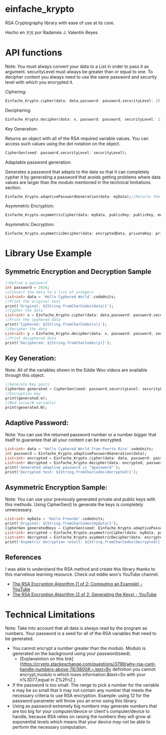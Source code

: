 # einfache_krypto

RSA Cryptography library with ease of use at its core.

Hecho en 🇵🇷 por Radamés J. Valentín Reyes

# API functions

Note: You must always convert your data to a List<int> in order to pass it as argument. securityLevel must always be greater than or equal to one. To decipher content you always need to use the same password and security level with which you encrypted it.

Ciphering:
~~~dart
Einfache_Krypto.cipher(data: data,password: password,securityLevel: 2);
~~~
Deciphering:
~~~dart
Einfache_Krypto.decipher(data: x, password: password, securityLevel: 2);
~~~
Key Generation:

Returns an object with all of the RSA required variable values. You can access such values using the dot notation on the object.

~~~dart
CipherGen(seed: password,securityLevel: securityLevel);
~~~
Adaptable password generation:

Generates a password that adapts to the data so that it can completely cypher it by generating a password that avoids getting problems where data values are larger than the modulo mentioned in the technical limitations section.

~~~dart
Einfache_Krypto.adaptivePasswordGeneration(data: myData);//Returns the password as an int
~~~
Asymmetric Encryption:

~~~dart
Einfache_Krypto.asymmetricCipher(data: myData, publicKey: publicKey, modulo: modulo);
~~~
Asymmetric Decryption:
~~~dart
Einfache_Krypto.asymmetricDecipher(data: encryptedData, privateKey: privateKey, modulo: modulo);
~~~

# Library Use Example

## Symmetric Encryption and Decryption Sample

~~~dart
//Define a password
int password = 2434;
//Convert the data to a list of integers
List<int> data = 'Hello Cyphered World'.codeUnits;
//Print the original text
print('Original: ${String.fromCharCodes(data)}');
//Cypher the data
List<int> x = Einfache_Krypto.cipher(data: data,password: password,securityLevel: 2);
//Print the cyphered data
print('Cyphered: ${String.fromCharCodes(x)}');
//Decipher the data
List<int> y = Einfache_Krypto.decipher(data: x, password: password, securityLevel: 2);
//Print decyphered data
print('Deciphered: ${String.fromCharCodes(y)}');
~~~

## Key Generation:

Note: All of the variables shown in the Eddie Woo videos are available through this object.

~~~dart
//Generate Key pairs
CipherGen generated = CipherGen(seed: password,securityLevel: securityLevel);
//Encryption key
print(generated.e);
//Mod value(N variable)
print(generated.N);
~~~
## Adaptive Password:

Note: You can use the returned password number or a number bigger that itself to guarantee that all your content can be encrypted.

~~~dart
List<int> data = 'Hello Cyphered World from Puerto Rico'.codeUnits;
int password = Einfache_Krypto.adaptivePasswordGeneration(data);
List<int> encrypted = Einfache_Krypto.cipher(data: data, password: password, securityLevel: 2);
List<int> decrypted = Einfache_Krypto.decipher(data: encrypted, password: password, securityLevel: 2);
print('Generated adaptive password is "$password"');
print('Decrypted test: ${String.fromCharCodes(decrypted)}');
~~~
## Asymmetric Encryption Sample:

Note: You can use your previously generated private and public keys with this methods. Using CipherGen() to generate the keys is completely unnecessary.

~~~dart
List<int> myData = 'Hallo Freunde'.codeUnits;
print('Original: ${String.fromCharCodes(myData)}');
CipherGen generatedKeys = CipherGen(seed: Einfache_Krypto.adaptivePasswordGeneration(myData),securityLevel: 4);
List<int> encrypted = Einfache_Krypto.asymmetricCipher(data: myData, publicKey: generatedKeys.e, modulo: generatedKeys.N);
List<int> decrypted = Einfache_Krypto.asymmetricDecipher(data: encrypted, privateKey: generatedKeys.d, modulo: generatedKeys.N);
print('Asymetric decryption result: ${String.fromCharCodes(decrypted)}');
~~~



## References
I was able to understand the RSA method and create this library thanks to this marvelous learning resource. Check out eddie woo's YouTube channel.

- [The RSA Encryption Algorithm (1 of 2: Computing an Example) - YouTube](https://www.youtube.com/watch?v=4zahvcJ9glg)
- [The RSA Encryption Algorithm (2 of 2: Generating the Keys) - YouTube](https://www.youtube.com/watch?v=oOcTVTpUsPQ)

# Technical Limitations

Note: Take into account that all data is always read by the program as numbers. Your password is a seed for all of the RSA variables that need to be generated.

- You cannot encrypt a number greater than the modulo. Modulo is generated on the background using your password(seed).
  - [Explanaintion on this link](https://crypto.stackexchange.com/questions/3798/why-rsa-cant-handle-numbers-above-76/3800#:~:text=By definition you cannot encrypt,modulo n which loses information.&text=So with your n%3D77,equal in Z%2FnZ.)
- If the password is too small. The range to pick a number for the variable e may be so small that it may not contain any  number that meets the necessary criteria to use RSA encryption. Example: using 12 for the password parameter will throw you an error using this library.
- Using as password extremely big  numbers may generate numbers that are too big for your computer/device or client's computer/device to handle, because RSA relies on raising the numbers they will grow at exponential levels which means that your device may not be able to perform the necessary computation.

